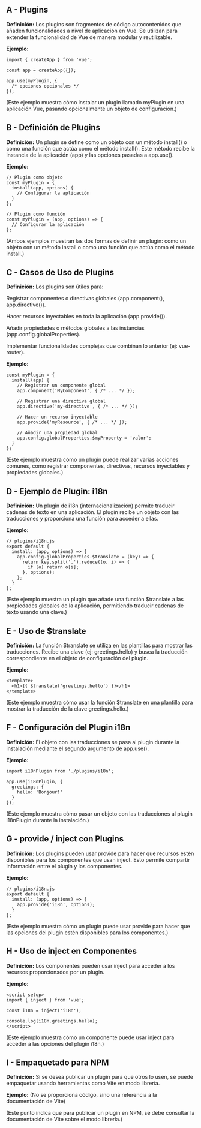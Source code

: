 ## A - Plugins

**Definición:** Los plugins son fragmentos de código autocontenidos que añaden funcionalidades a nivel de aplicación en Vue. Se utilizan para extender la funcionalidad de Vue de manera modular y reutilizable.

**Ejemplo:**

```Js
import { createApp } from 'vue';

const app = createApp({});

app.use(myPlugin, {
  /* opciones opcionales */
});
```

(Este ejemplo muestra cómo instalar un plugin llamado myPlugin en una aplicación Vue, pasando opcionalmente un objeto de configuración.)

## B - Definición de Plugins

**Definición:** Un plugin se define como un objeto con un método install() o como una función que actúa como el método install(). Este método recibe la instancia de la aplicación (app) y las opciones pasadas a app.use().

**Ejemplo:**

```Js
// Plugin como objeto
const myPlugin = {
  install(app, options) {
    // Configurar la aplicación
  }
};

// Plugin como función
const myPlugin = (app, options) => {
  // Configurar la aplicación
};
```

(Ambos ejemplos muestran las dos formas de definir un plugin: como un objeto con un método install o como una función que actúa como el método install.)

## C - Casos de Uso de Plugins

**Definición:** Los plugins son útiles para:

Registrar componentes o directivas globales (app.component(), app.directive()).

Hacer recursos inyectables en toda la aplicación (app.provide()).

Añadir propiedades o métodos globales a las instancias (app.config.globalProperties).

Implementar funcionalidades complejas que combinan lo anterior (ej: vue-router).

**Ejemplo:**

```Js
const myPlugin = {
  install(app) {
    // Registrar un componente global
    app.component('MyComponent', { /* ... */ });

    // Registrar una directiva global
    app.directive('my-directive', { /* ... */ });

    // Hacer un recurso inyectable
    app.provide('myResource', { /* ... */ });

    // Añadir una propiedad global
    app.config.globalProperties.$myProperty = 'valor';
  }
};
```

(Este ejemplo muestra cómo un plugin puede realizar varias acciones comunes, como registrar componentes, directivas, recursos inyectables y propiedades globales.)

## D - Ejemplo de Plugin: i18n

**Definición:** Un plugin de i18n (internacionalización) permite traducir cadenas de texto en una aplicación. El plugin recibe un objeto con las traducciones y proporciona una función para acceder a ellas.

**Ejemplo:**

```Js
// plugins/i18n.js
export default {
  install: (app, options) => {
    app.config.globalProperties.$translate = (key) => {
      return key.split('.').reduce((o, i) => {
        if (o) return o[i];
      }, options);
    };
  }
};
```

(Este ejemplo muestra un plugin que añade una función $translate a las propiedades globales de la aplicación, permitiendo traducir cadenas de texto usando una clave.)

## E - Uso de $translate

**Definición:** La función $translate se utiliza en las plantillas para mostrar las traducciones. Recibe una clave (ej: greetings.hello) y busca la traducción correspondiente en el objeto de configuración del plugin.

**Ejemplo:**

```Vue
<template>
  <h1>{{ $translate('greetings.hello') }}</h1>
</template>
```

(Este ejemplo muestra cómo usar la función $translate en una plantilla para mostrar la traducción de la clave greetings.hello.)

## F - Configuración del Plugin i18n

**Definición:** El objeto con las traducciones se pasa al plugin durante la instalación mediante el segundo argumento de app.use().

**Ejemplo:**

```Js
import i18nPlugin from './plugins/i18n';

app.use(i18nPlugin, {
  greetings: {
    hello: 'Bonjour!'
  }
});
```

(Este ejemplo muestra cómo pasar un objeto con las traducciones al plugin i18nPlugin durante la instalación.)

## G - provide / inject con Plugins

**Definición:** Los plugins pueden usar provide para hacer que recursos estén disponibles para los componentes que usan inject. Esto permite compartir información entre el plugin y los componentes.

**Ejemplo:**

```Js
// plugins/i18n.js
export default {
  install: (app, options) => {
    app.provide('i18n', options);
  }
};
```

(Este ejemplo muestra cómo un plugin puede usar provide para hacer que las opciones del plugin estén disponibles para los componentes.)

## H - Uso de inject en Componentes

**Definición:** Los componentes pueden usar inject para acceder a los recursos proporcionados por un plugin.

**Ejemplo:**

```Vue
<script setup>
import { inject } from 'vue';

const i18n = inject('i18n');

console.log(i18n.greetings.hello);
</script>
```

(Este ejemplo muestra cómo un componente puede usar inject para acceder a las opciones del plugin i18n.)

## I - Empaquetado para NPM

**Definición:** Si se desea publicar un plugin para que otros lo usen, se puede empaquetar usando herramientas como Vite en modo librería.

**Ejemplo:** (No se proporciona código, sino una referencia a la documentación de Vite)

(Este punto indica que para publicar un plugin en NPM, se debe consultar la documentación de Vite sobre el modo librería.)
